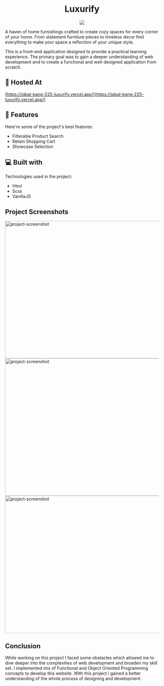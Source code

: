 <h1 align="center" id="title">Luxurify</h1>

<p align="center">
<img src="https://socialify.git.ci/iqbalkang225/iqbal-kang-225-luxurify/image?name=1&owner=1&theme=Light" />
</p>

<p id="description">A haven of home furnishings crafted to create cozy spaces for every corner of your home. From statement furniture pieces to timeless decor find everything to make your space a reflection of your unique style. 
 
This is a front-end application designed to provide a practical learning experience. The primary goal was to gain a deeper understanding of web development and to create a functional and well-designed application from scratch.</p>

<h2>🚀 Hosted At</h2>

[https://iqbal-kang-225-luxurify.vercel.app/](https://iqbal-kang-225-luxurify.vercel.app/)

<h2>🧐 Features</h2>

Here're some of the project's best features:

*   Filterable Product Search
*   Retain Shopping Cart
*   Showcase Selection

  
  
<h2>💻 Built with</h2>

Technologies used in the project:

*   Html
*   Scss
*   VanillaJS

<h2>Project Screenshots</h2>

<img src="https://res.cloudinary.com/dydbhumso/image/upload/v1685742860/filterableproductsearch_cym0cr.png" alt="project-screenshot" width="800" height="450/">

<img src="https://res.cloudinary.com/dydbhumso/image/upload/v1685742860/retainshoppingcart_h6t6ir.png" alt="project-screenshot" width="800" height="450/">

<img src="https://res.cloudinary.com/dydbhumso/image/upload/v1685742859/showcaseselection_rcbq27.png" alt="project-screenshot" width="800" height="450/">

<h2>Conclusion</h2>
While working on this project I faced some obstacles which allowed me to dive deeper into the complexities of web development and broaden my skill set. I implemented mix of Functional and Object Oriented Programming concepts to develop this website. With this project I gained a better understanding of the whole process of designing and development.

  
  
